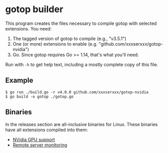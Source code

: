 # gotop builder

This program creates the files necessary to compile gotop with selected
extensions. You need:

1. The tagged version of gotop to compile (e.g., "v3.5.1")
2. One (or more) extensions to enable (e.g. "github.com/xxxserxxx/gotop-nvidia")
3. Go. Since gotop requires Go >= 1.14, that's what you'll need.

Run with `-h` to get help text, including a mostly complete copy of this 
file.

## Example

```
$ go run ./build.go -r v4.0.0 github.com/xxxserxxx/gotop-nvidia
$ go build -o gotop ./gotop.go
```

## Binaries

In the releases section are all-inclusive binaries for Linux.  These binaries have all extensions compiled into them:

- [NVidia GPU support](https://github.com/xxxserxxx/gotop-nvidia)
- [Remote server monitoring](https://github.com/xxxserxxx/gotop-remote)

